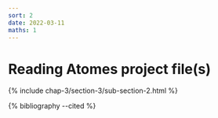 ```yaml
---
sort: 2
date: 2022-03-11
maths: 1
---
```


# Reading Atomes project file(s)

{% include chap-3/section-3/sub-section-2.html %}

{% bibliography --cited %}

